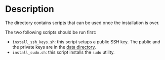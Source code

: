 # Description

The directory contains scripts that can be used once the installation is over.

The two following scripts should be run first:

* `install_ssh_keys.sh`: this script setups a public SSH key. The public and the private keys are in the [data directory](https://github.com/denis-beurive/preseed-stretch/tree/master/data).
* `install_sudo.sh`: this script installs the `sudo` utility.

